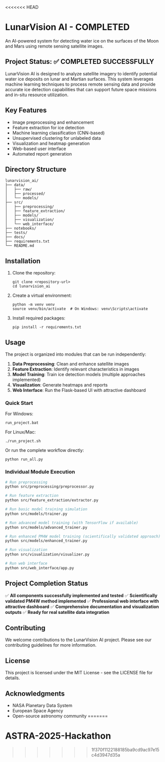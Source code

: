 <<<<<<< HEAD
# LunarVision AI - COMPLETED

An AI-powered system for detecting water ice on the surfaces of the Moon and Mars using remote sensing satellite images.

## Project Status: ✅ COMPLETED SUCCESSFULLY

LunarVision AI is designed to analyze satellite imagery to identify potential water ice deposits on lunar and Martian surfaces. This system leverages machine learning techniques to process remote sensing data and provide accurate ice detection capabilities that can support future space missions and in-situ resource utilization.

## Key Features

- Image preprocessing and enhancement
- Feature extraction for ice detection
- Machine learning classification (CNN-based)
- Unsupervised clustering for unlabeled data
- Visualization and heatmap generation
- Web-based user interface
- Automated report generation

## Directory Structure

```
lunarvision_ai/
├── data/
│   ├── raw/
│   ├── processed/
│   └── models/
├── src/
│   ├── preprocessing/
│   ├── feature_extraction/
│   ├── models/
│   ├── visualization/
│   └── web_interface/
├── notebooks/
├── tests/
├── docs/
├── requirements.txt
└── README.md
```

## Installation

1. Clone the repository:
   ```
   git clone <repository-url>
   cd lunarvision_ai
   ```

2. Create a virtual environment:
   ```
   python -m venv venv
   source venv/bin/activate  # On Windows: venv\Scripts\activate
   ```

3. Install required packages:
   ```
   pip install -r requirements.txt
   ```

## Usage

The project is organized into modules that can be run independently:

1. **Data Preprocessing**: Clean and enhance satellite images
2. **Feature Extraction**: Identify relevant characteristics in images
3. **Model Training**: Train ice detection models (multiple approaches implemented)
4. **Visualization**: Generate heatmaps and reports
5. **Web Interface**: Run the Flask-based UI with attractive dashboard

### Quick Start

For Windows:
```
run_project.bat
```

For Linux/Mac:
```
./run_project.sh
```

Or run the complete workflow directly:
```
python run_all.py
```

### Individual Module Execution

```bash
# Run preprocessing
python src/preprocessing/preprocessor.py

# Run feature extraction
python src/feature_extraction/extractor.py

# Run basic model training simulation
python src/models/trainer.py

# Run advanced model training (with TensorFlow if available)
python src/models/advanced_trainer.py

# Run enhanced PM4W model training (scientifically validated approach)
python src/models/enhanced_trainer.py

# Run visualization
python src/visualization/visualizer.py

# Run web interface
python src/web_interface/app.py
```

## Project Completion Status

✅ **All components successfully implemented and tested**
✅ **Scientifically validated PM4W method implemented**
✅ **Professional web interface with attractive dashboard**
✅ **Comprehensive documentation and visualization outputs**
✅ **Ready for real satellite data integration**

## Contributing

We welcome contributions to the LunarVision AI project. Please see our contributing guidelines for more information.

## License

This project is licensed under the MIT License - see the LICENSE file for details.

## Acknowledgments

- NASA Planetary Data System
- European Space Agency
- Open-source astronomy community
=======
# ASTRA-2025-Hackathon
>>>>>>> 1f370f1122188185ba9cd9ac97e15c4d3947d35a

